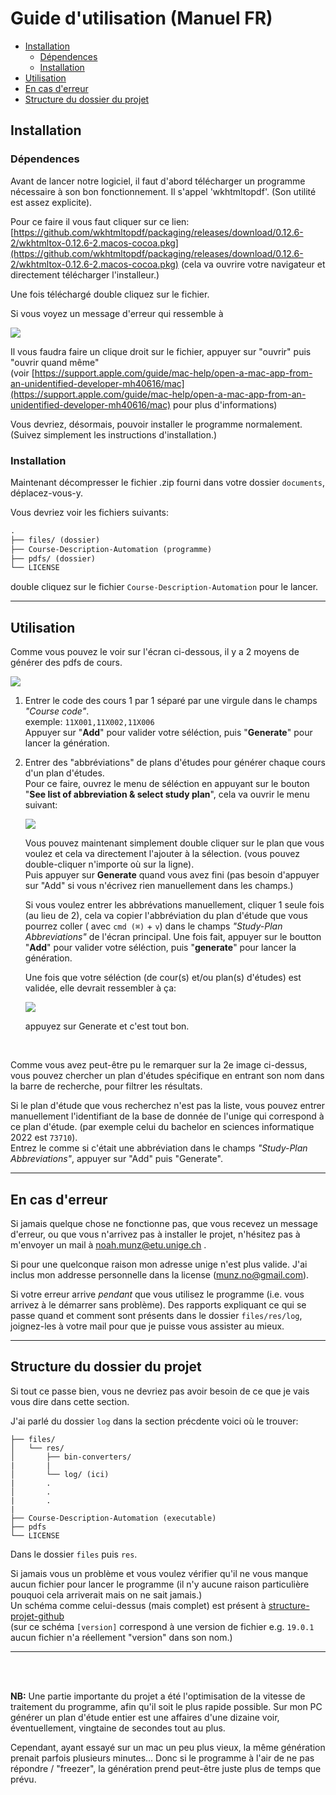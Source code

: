 # Guide d'utilisation (Manuel FR)


<!-- vim-markdown-toc GFM -->

* [Installation](#installation)
    * [Dépendences](#dépendences)
    * [Installation](#installation-1)
* [Utilisation](#utilisation)
* [En cas d'erreur](#en-cas-derreur)
* [Structure du dossier du projet](#structure-du-dossier-du-projet)

<!-- vim-markdown-toc -->


## Installation

### Dépendences

Avant de lancer notre logiciel, il faut d'abord télécharger un programme nécessaire 
à son bon fonctionnement. Il s'appel 'wkhtmltopdf'. (Son utilité est assez explicite).

Pour ce faire il vous faut cliquer sur ce lien: [https://github.com/wkhtmltopdf/packaging/releases/download/0.12.6-2/wkhtmltox-0.12.6-2.macos-cocoa.pkg](https://github.com/wkhtmltopdf/packaging/releases/download/0.12.6-2/wkhtmltox-0.12.6-2.macos-cocoa.pkg) 
(cela va ouvrire votre navigateur et directement télécharger l'installeur.)

Une fois téléchargé double cliquez sur le fichier.

Si vous voyez un message d'erreur qui ressemble à  

![](imgs/apple-acces-denied.png)

Il vous faudra faire un clique droit sur le fichier, appuyer sur "ouvrir" puis "ouvrir quand même"  
(voir [https://support.apple.com/guide/mac-help/open-a-mac-app-from-an-unidentified-developer-mh40616/mac](https://support.apple.com/guide/mac-help/open-a-mac-app-from-an-unidentified-developer-mh40616/mac)  pour plus d'informations)

Vous devriez, désormais, pouvoir installer le programme normalement. (Suivez simplement les instructions d'installation.)

### Installation

Maintenant décompresser le fichier .zip fourni dans votre dossier `documents`,
déplacez-vous-y.

Vous devriez voir les fichiers suivants:

```markdown
.
├── files/ (dossier)
├── Course-Description-Automation (programme)
├── pdfs/ (dossier)
└── LICENSE

```

double cliquez sur le fichier `Course-Description-Automation` pour le lancer.


***


## Utilisation


Comme vous pouvez le voir sur l'écran ci-dessous, il y a 2 moyens de générer des pdfs de cours.


![](imgs/main-screen.png)


1. Entrer le code des cours 1 par 1 séparé par une virgule dans le champs *"Course code"*.  
exemple: `11X001,11X002,11X006`  
Appuyer sur "**Add**" pour valider votre séléction, puis "**Generate**" pour lancer la génération.


2. Entrer des "abbréviations" de plans d'études pour générer chaque cours d'un plan d'études.  
Pour ce faire, ouvrez le menu de séléction en appuyant sur le bouton
"**See list of abbreviation & select study plan**", cela va ouvrir le menu suivant:  

    ![](imgs/selec-menu.png)

    Vous pouvez maintenant simplement double cliquer sur le plan que vous voulez et cela va directement l'ajouter à la sélection. (vous pouvez double-cliquer n'importe où sur la ligne).  
Puis appuyer sur **Generate** quand vous avez fini (pas besoin d'appuyer sur "Add" si vous n'écrivez rien manuellement dans les champs.)

    Si vous voulez entrer les abbrévations  manuellement, cliquer 1 seule fois (au lieu de 2), cela va copier l'abbréviation du plan d'étude que vous pourrez coller ( avec `cmd (⌘)` + `v`) dans le champs *"Study-Plan Abbreviations"* de l'écran principal.
Une fois fait, appuyer sur le boutton "**Add**" pour valider votre séléction, puis "**generate**" pour lancer la génération.


    Une fois que votre séléction (de cour(s) et/ou plan(s) d'études) est validée, elle devrait ressembler à ça:

    ![](imgs/confirmed-selection.png)

    appuyez sur Generate et c'est tout bon.

<br/>

Comme vous avez peut-être pu le remarquer sur la 2e image ci-dessus, vous pouvez chercher un plan d'études spécifique en entrant son nom dans la barre de recherche, pour filtrer les résultats.


Si le plan d'étude que vous recherchez n'est pas la liste, vous pouvez entrer manuellement l'identifiant de la base de donnée de l'unige qui correspond à ce plan d'étude.
(par exemple celui du bachelor en sciences informatique 2022 est `73710`).  
Entrez le comme si c'était une abbréviation dans le champs *"Study-Plan Abbreviations"*, appuyer sur "Add" puis "Generate".


***

## En cas d'erreur

Si jamais quelque chose ne fonctionne pas, que vous recevez un message d'erreur, ou que vous n'arrivez pas à installer le projet, n'hésitez pas à m'envoyer un mail à [noah.munz@etu.unige.ch](mailto:noah.munz@etu.unige.ch) .

Si pour une quelconque raison mon adresse unige n'est plus valide. J'ai inclus mon addresse personnelle dans la license ([munz.no@gmail.com](mailto:munz.no@gmail.com)).

Si votre erreur arrive *pendant* que vous utilisez le programme (i.e. vous arrivez à le démarrer sans problème).
Des rapports expliquant ce qui se passe quand et comment sont présents dans le dossier
`files/res/log`, joignez-les à votre mail pour que je puisse vous assister au mieux.

***

## Structure du dossier du projet

Si tout ce passe bien, vous ne devriez pas avoir besoin de ce que je vais vous dire dans cette section. 

J'ai parlé du dossier `log` dans la section précdente voici où le trouver:


```
├── files/
│   └── res/
│       ├── bin-converters/
|       |
│       └── log/ (ici)
|       .
│       .
|       .
|
├── Course-Description-Automation (executable)
├── pdfs 
└── LICENSE
```

Dans le dossier `files` puis `res`. 


Si jamais vous un problème et vous voulez vérifier qu'il ne vous manque aucun fichier pour lancer le programme (il n'y aucune raison particulière pouquoi cela arriverait mais on ne sait jamais.)  
Un schéma comme celui-dessus (mais complet) est présent à 
[structure-projet-github](https://github.com/David-Kyrat/Course-Description-Automation#end-packaged-structure)  
(sur ce schéma `[version]` correspond à une version de fichier e.g. `19.0.1` aucun fichier n'a réellement "version" dans son nom.)


***

<br/>

<br/>

**NB:** Une partie importante du projet a été l'optimisation de la vitesse de traitement du programme,
afin qu'il soit le plus rapide possible. Sur mon PC générer un plan d'étude entier est une affaires
d'une dizaine voir, éventuellement, vingtaine de secondes tout au plus. 

Cependant, ayant essayé sur un mac un peu plus vieux, la même génération prenait parfois plusieurs minutes... Donc si le programme à l'air de ne pas répondre / "freezer", la génération prend peut-être juste plus de temps que prévu.
